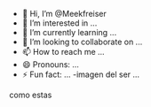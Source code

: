 - 👋 Hi, I’m @Meekfreiser
- 👀 I’m interested in ...
- 🌱 I’m currently learning ...
- 💞️ I’m looking to collaborate on ...
- 📫 How to reach me ...
- 😄 Pronouns: ...
- ⚡ Fun fact: ...
-imagen del ser ...
<!---
Meekfreiser/Meekfreiser is a ✨ special ✨ repository because its `README.md` (this file) appears on your GitHub profile.
You canhttps://github.com/Meekfreiser/03107822.git click the Preview link to take a look at your chan ges.
--->
como estas 
